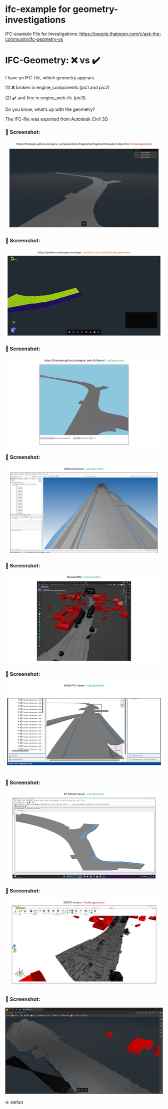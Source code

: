 # ifc-example for geometry-investigations
IFC-example File for Investigations: https://people.thatopen.com/c/ask-the-community/ifc-geometry-vs

# IFC-Geometry: ❌ vs ✔️

I have an IFC-file, which geometry appears

(1) ❌ broken in engine_components (pic1 and pic2)

(2) ✔️ and fine in engine_web-ifc (pic3).

Do you know, what’s up with the geometry?

The IFC-file was exported from Autodesk Civil 3D.

### :camera_flash: Screenshot:
![Screenshot "engine_components"](https://github.com/stefanstoehr/ifc-example/blob/65a8d087e508e363c2835a5438c6402036f57c12/broken_vs_perfect/Folie1.PNG)

### :camera_flash: Screenshot:
![Screenshot "platform_ThatOpen"](https://github.com/stefanstoehr/ifc-example/blob/65a8d087e508e363c2835a5438c6402036f57c12/broken_vs_perfect/Folie2.PNG)

### :camera_flash: Screenshot:
![Screenshot "engine_web-ifc"](https://github.com/stefanstoehr/ifc-example/blob/65a8d087e508e363c2835a5438c6402036f57c12/broken_vs_perfect/Folie3.PNG)

### :camera_flash: Screenshot:
![Screenshot "BIMcollab Zoom"](https://github.com/stefanstoehr/ifc-example/blob/65a8d087e508e363c2835a5438c6402036f57c12/broken_vs_perfect/Folie4.PNG)

### :camera_flash: Screenshot:
![Screenshot "BlenderBIM"](https://github.com/stefanstoehr/ifc-example/blob/65a8d087e508e363c2835a5438c6402036f57c12/broken_vs_perfect/Folie5.PNG)

### :camera_flash: Screenshot:
![Screenshot "PlanTeam-Space"](https://github.com/stefanstoehr/ifc-example/blob/65a8d087e508e363c2835a5438c6402036f57c12/broken_vs_perfect/Folie6.PNG)

### :camera_flash: Screenshot:
![Screenshot "KIT Model Viewer"](https://github.com/stefanstoehr/ifc-example/blob/65a8d087e508e363c2835a5438c6402036f57c12/broken_vs_perfect/Folie7.PNG)

### :camera_flash: Screenshot:
![Screenshot "Desite md pro"](https://github.com/stefanstoehr/ifc-example/blob/65a8d087e508e363c2835a5438c6402036f57c12/broken_vs_perfect/Folie8.PNG)

### :camera_flash: Screenshot:
![Screenshot "engine_components 22.3.2024"](https://github.com/stefanstoehr/ifc-example/blob/65a8d087e508e363c2835a5438c6402036f57c12/broken_vs_perfect/Folie9.png)

☕ stefan
